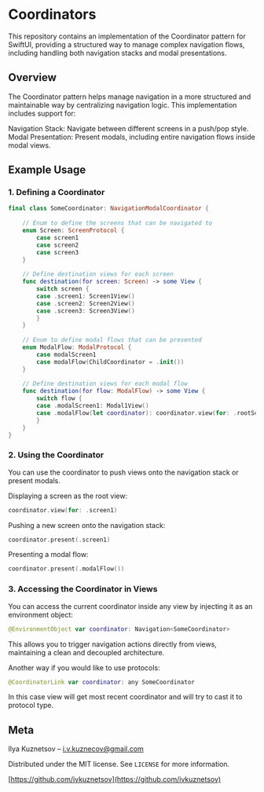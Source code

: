 # Coordinators

This repository contains an implementation of the Coordinator pattern for SwiftUI, providing a structured way to manage complex navigation flows, including handling both navigation stacks and modal presentations.

## Overview

The Coordinator pattern helps manage navigation in a more structured and maintainable way by centralizing navigation logic. This implementation includes support for:

Navigation Stack: Navigate between different screens in a push/pop style.
Modal Presentation: Present modals, including entire navigation flows inside modal views.

## Example Usage

### 1. Defining a Coordinator
```swift
final class SomeCoordinator: NavigationModalCoordinator {
    
    // Enum to define the screens that can be navigated to
    enum Screen: ScreenProtocol {
        case screen1
        case screen2
        case screen3
    }
    
    // Define destination views for each screen
    func destination(for screen: Screen) -> some View {
        switch screen {
        case .screen1: Screen1View()
        case .screen2: Screen2View()
        case .screen3: Screen3View()
        }
    }
    
    // Enum to define modal flows that can be presented
    enum ModalFlow: ModalProtocol {
        case modalScreen1
        case modalFlow(ChildCoordinator = .init())
    }
    
    // Define destination views for each modal flow
    func destination(for flow: ModalFlow) -> some View {
        switch flow {
        case .modalScreen1: Modal1View()
        case .modalFlow(let coordinator): coordinator.view(for: .rootScreen)
        }
    }
}
```

### 2. Using the Coordinator
You can use the coordinator to push views onto the navigation stack or present modals.

Displaying a screen as the root view:
```swift
coordinator.view(for: .screen1)
```

Pushing a new screen onto the navigation stack:
```swift
coordinator.present(.screen1)
```

Presenting a modal flow:
```swift
coordinator.present(.modalFlow())
```

### 3. Accessing the Coordinator in Views

You can access the current coordinator inside any view by injecting it as an environment object:
```swift
@EnvironmentObject var coordinator: Navigation<SomeCoordinator>
```
This allows you to trigger navigation actions directly from views, maintaining a clean and decoupled architecture.

Another way if you would like to use protocols:

```swift
@CoordinatorLink var coordinator: any SomeCoordinator
```

In this case view will get most recent coordinator and will try to cast it to protocol type.

## Meta

Ilya Kuznetsov – i.v.kuznecov@gmail.com

Distributed under the MIT license. See ``LICENSE`` for more information.

[https://github.com/ivkuznetsov](https://github.com/ivkuznetsov)
